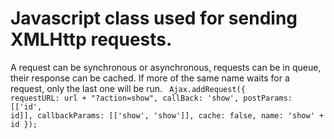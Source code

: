 # Javascript class used for sending XMLHttp requests.

A request can be synchronous or asynchronous, requests can be in queue, their response can be cached.
If more of the same name waits for a request, only the last one will be run.
<code>
  Ajax.addRequest({
  	requestURL: url + "?action=show",
  	callBack: 'show',
  	postParams: [['id', id]],
  	callbackParams: [['show', 'show']],
  	cache: false,
  	name: 'show' + id
  });


</code>